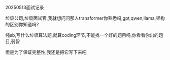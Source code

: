 20250513面试记录

垃圾公司,垃圾面试官,我就想问问那人transformer你熟悉吗,gpt,qwen,llama,架构的区别你知道吗?

纯sb,写什么垃圾算法题,就算coding环节,不能找一个好的题目吗,你看看你出的题目,弱智

但是为了保证完整性,我还是把它写下来吧

